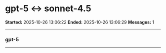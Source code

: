 # gpt-5 ↔ sonnet-4.5

**Started:** 2025-10-26 13:06:22
**Ended:** 2025-10-26 13:06:29
**Messages:** 1

---

### gpt-5

 

---

